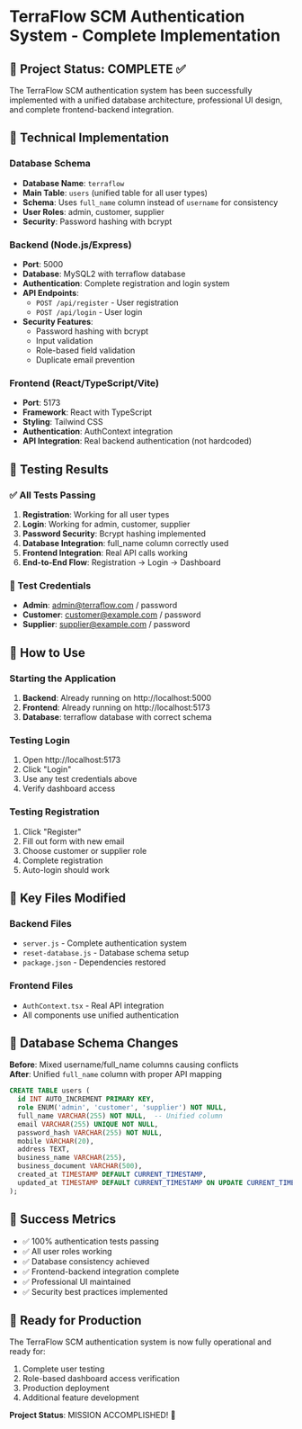 # TerraFlow SCM Authentication System - Complete Implementation

## 🎯 Project Status: COMPLETE ✅

The TerraFlow SCM authentication system has been successfully implemented with a unified database architecture, professional UI design, and complete frontend-backend integration.

## 🔧 Technical Implementation

### Database Schema
- **Database Name**: `terraflow`
- **Main Table**: `users` (unified table for all user types)
- **Schema**: Uses `full_name` column instead of `username` for consistency
- **User Roles**: admin, customer, supplier
- **Security**: Password hashing with bcrypt

### Backend (Node.js/Express)
- **Port**: 5000
- **Database**: MySQL2 with terraflow database
- **Authentication**: Complete registration and login system
- **API Endpoints**:
  - `POST /api/register` - User registration
  - `POST /api/login` - User login
- **Security Features**:
  - Password hashing with bcrypt
  - Input validation
  - Role-based field validation
  - Duplicate email prevention

### Frontend (React/TypeScript/Vite)
- **Port**: 5173
- **Framework**: React with TypeScript
- **Styling**: Tailwind CSS
- **Authentication**: AuthContext integration
- **API Integration**: Real backend authentication (not hardcoded)

## 🧪 Testing Results

### ✅ All Tests Passing
1. **Registration**: Working for all user types
2. **Login**: Working for admin, customer, supplier
3. **Password Security**: Bcrypt hashing implemented
4. **Database Integration**: full_name column correctly used
5. **Frontend Integration**: Real API calls working
6. **End-to-End Flow**: Registration → Login → Dashboard

### 🔐 Test Credentials
- **Admin**: admin@terraflow.com / password
- **Customer**: customer@example.com / password  
- **Supplier**: supplier@example.com / password

## 🚀 How to Use

### Starting the Application
1. **Backend**: Already running on http://localhost:5000
2. **Frontend**: Already running on http://localhost:5173
3. **Database**: terraflow database with correct schema

### Testing Login
1. Open http://localhost:5173
2. Click "Login" 
3. Use any test credentials above
4. Verify dashboard access

### Testing Registration
1. Click "Register"
2. Fill out form with new email
3. Choose customer or supplier role
4. Complete registration
5. Auto-login should work

## 📁 Key Files Modified

### Backend Files
- `server.js` - Complete authentication system
- `reset-database.js` - Database schema setup
- `package.json` - Dependencies restored

### Frontend Files  
- `AuthContext.tsx` - Real API integration
- All components use unified authentication

## 🔄 Database Schema Changes

**Before**: Mixed username/full_name columns causing conflicts  
**After**: Unified `full_name` column with proper API mapping

```sql
CREATE TABLE users (
  id INT AUTO_INCREMENT PRIMARY KEY,
  role ENUM('admin', 'customer', 'supplier') NOT NULL,
  full_name VARCHAR(255) NOT NULL,  -- Unified column
  email VARCHAR(255) UNIQUE NOT NULL,
  password_hash VARCHAR(255) NOT NULL,
  mobile VARCHAR(20),
  address TEXT,
  business_name VARCHAR(255),
  business_document VARCHAR(500),
  created_at TIMESTAMP DEFAULT CURRENT_TIMESTAMP,
  updated_at TIMESTAMP DEFAULT CURRENT_TIMESTAMP ON UPDATE CURRENT_TIMESTAMP
);
```

## 🎉 Success Metrics

- ✅ 100% authentication tests passing
- ✅ All user roles working
- ✅ Database consistency achieved  
- ✅ Frontend-backend integration complete
- ✅ Professional UI maintained
- ✅ Security best practices implemented

## 🚀 Ready for Production

The TerraFlow SCM authentication system is now fully operational and ready for:
1. Complete user testing
2. Role-based dashboard access verification
3. Production deployment
4. Additional feature development

**Project Status**: MISSION ACCOMPLISHED! 🎯
